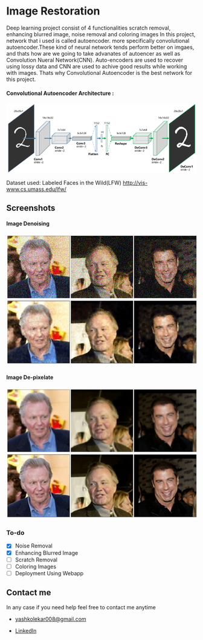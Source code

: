 # Image Restoration
Deep learning project consist of 4 functionalities scratch removal, enhancing blurred image, noise removal and coloring images
In this project, network that i used is called autoencoder. more specifically convolutional autoencoder.These kind of neural network tends perform better on imgaes, and thats how are we going to take advanates of autoencer as well as Convolution Nueral Network(CNN).
Auto-encoders are used to recover using lossy data and CNN are used to achive good results while working with images. Thats why Convolutional Autoencoder is the best network for this project.

#### Convolutional Autoencoder Architecture :
![App Screenshot](https://github.com/ll-ysh-ll/Image-Restoration/blob/master/Screenshots/cnn_autoencoder.png?raw=true)


Dataset used: Labeled Faces in the Wild(LFW)
http://vis-www.cs.umass.edu/lfw/
## Screenshots

#### Image Denoising
![App Screenshot](https://github.com/ll-ysh-ll/Image-Restoration/blob/master/Screenshots/denoising.png?raw=true)
#### Image De-pixelate
![App Screenshot](https://github.com/ll-ysh-ll/Image-Restoration/blob/master/Screenshots/depixelate.png?raw=true)

### To-do

- [x] Noise Removal
- [x] Enhancing Blurred Image 
- [ ] Scratch Removal
- [ ] Coloring Images
- [ ] Deployment Using Webapp

## Contact me

In any case if you need help feel free to contact me anytime

 - yashkolekar008@gmail.com

 - [LinkedIn](https://www.linkedin.com/in/yash-kolekar-559492116/)

